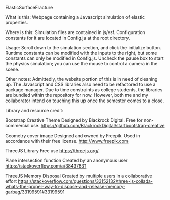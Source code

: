 ElasticSurfaceFracture

What is this: Webpage containing a Javascript simulation of elastic properties.

Where is this: Simulation files are contained in js/esf. Configuration constants for it are located in Config.js at the root directory.

Usage: Scroll down to the simulation section, and click the initialize button. Runtime constants can be modified with the inputs to the right, but some constants can only be modified in Config.js. Uncheck the pause box to start the physics simulation; you can use the mouse to control a camera in the scene.

Other notes:
Admittedly, the website portion of this is in need of cleaning up. The Javascript and CSS libraries also need to be refactored
to use a package manager. Due to time constraints as college students, the libraries are bundled within the repository for now. However,
both me and my collaborator intend on touching this up once the semester comes to a close.

Library and resource credit:

Bootstrap Creative Theme
Designed by Blackrock Digital. Free for non-commercial use.
https://github.com/BlackrockDigital/startbootstrap-creative

Geometry cover image
Designed and owned by Freepik. Used in accordance with their free license.
http://www.freepik.com

ThreeJS Library
Free use
https://threejs.org/

Plane intersection function
Created by an anonymous user
https://stackoverflow.com/a/38437831

ThreeJS Memory Disposal
Created by multiple users in a collaborative effort
https://stackoverflow.com/questions/33152132/three-js-collada-whats-the-proper-way-to-dispose-and-release-memory-garbag/33199591#33199591
